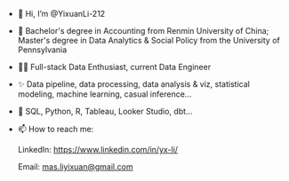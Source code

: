 - 👋 Hi, I’m @YixuanLi-212
- 🏫 Bachelor's degree in Accounting from Renmin University of China; Master's degree in Data Analytics & Social Policy from the University of Pennsylvania
- 👩‍💼 Full-stack Data Enthusiast, current Data Engineer
- ✨ Data pipeline, data processing, data analysis & viz, statistical modeling, machine learning, casual inference... 
- 🔧 SQL, Python, R, Tableau, Looker Studio, dbt...
- 📫 How to reach me:
  
  LinkedIn: https://www.linkedin.com/in/yx-li/
  
  Email: mas.liyixuan@gmail.com
  

<!---
YixuanLi-212/YixuanLi-212 is a ✨ special ✨ repository because its `README.md` (this file) appears on your GitHub profile.
You can click the Preview link to take a look at your changes.
--->
